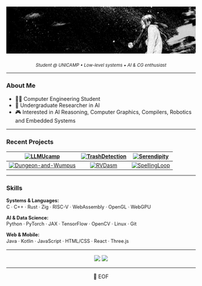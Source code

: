 ![banner](assets/banner.jpg)

<div align="center">
  <sub><i>Student @ UNICAMP • Low-level systems • AI & CG enthusiast</i></sub>
</div>

---

### About Me

- 🧑‍🎓 Computer Engineering Student
- 🔬 Undergraduate Researcher in AI
- 🎮 Interested in AI Reasoning, Computer Graphics, Compilers, Robotics and Embedded Systems

---

### Recent Projects


<!-- Define repo names here for easy editing -->
<!--
REPO_1=LLMUcamp
REPO_2=TrashDetection
REPO_3=Serendipity
REPO_4=Dungeon-and-Wumpus
REPO_5=RVDasm
REPO_6=SpellingLoop
-->

| [![LLMUcamp](https://github-readme-stats.vercel.app/api/pin/?username=nPr0nn&repo=LLMUcamp&theme=dark)](https://github.com/nPr0nn/LLMUcamp) | [![TrashDetection](https://github-readme-stats.vercel.app/api/pin/?username=nPr0nn&repo=TrashDetection&theme=dark)](https://github.com/nPr0nn/TrashDetection) | [![Serendipity](https://github-readme-stats.vercel.app/api/pin/?username=nPr0nn&repo=Serendipity&theme=dark)](https://github.com/nPr0nn/Serendipity) |
|:--:|:--:|:--:|
| [![Dungeon-and-Wumpus](https://github-readme-stats.vercel.app/api/pin/?username=nPr0nn&repo=Dungeon-and-Wumpus&theme=dark)](https://github.com/nPr0nn/Dungeon-and-Wumpus) | [![RVDasm](https://github-readme-stats.vercel.app/api/pin/?username=nPr0nn&repo=RVDasm&theme=dark)](https://github.com/nPr0nn/RVDasm) | [![SpellingLoop](https://github-readme-stats.vercel.app/api/pin/?username=nPr0nn&repo=SpellingLoop&theme=dark)](https://github.com/nPr0nn/SpellingLoop) |
---

### Skills


<div style="font-size:0.9em; line-height:1.3em;">
  <p><b>Systems & Languages:</b><br/>
  C · C++ · Rust · Zig · RISC-V · WebAssembly · OpenGL · WebGPU</p>

  <p><b>AI & Data Science:</b><br/>
  Python · PyTorch · JAX · TensorFlow · OpenCV · Linux · Git</p>

  <p><b>Web & Mobile:</b><br/>
  Java · Kotlin · JavaScript · HTML/CSS · React · Three.js</p>
</div>

---

<div align="center">
  <img height="180em" src="https://github-stats-alpha.vercel.app/api?username=nPr0nn&cc=333333&tc=dddddd&ic=dddddd&bc=000000">
  <img height="180em" src="https://github-readme-stats.vercel.app/api/top-langs/?username=nPr0nn&hide=Jupyter%20Notebook,GDScript,VHDL,verilog,Systemverilog,CMake,Makefile,shell,css&layout=compact&langs_count=10&title_color=dddddd&text_color=dddddd&bg_color=000000&border_color=333333"/>
</div>

---

<div align="center">
 💾 EOF
</div>

